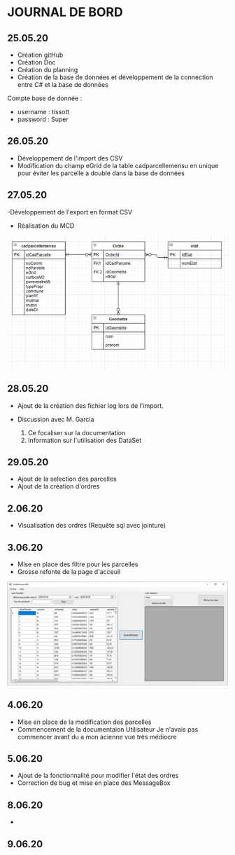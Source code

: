 # JOURNAL DE BORD

## 25.05.20
- Création gitHub
- Création Doc
- Création du planning
- Création de la base de données et développement de la connection entre C# et la base de données

Compte base de donnée :
  - username : tissott
  - password : Super
  
## 26.05.20
- Développement de l'import des CSV
- Modification du champ eGrid de la table cadparcellemensu en unique pour éviter les parcelle a double dans la base de données

## 27.05.20
-Développement de l'export en format CSV
- Réalisation du MCD

![Resa database v1](/MCD.PNG)

## 28.05.20
- Ajout de la création des fichier log lors de l'import.

- Discussion avec M. Garcia
  1. Ce focaliser sur la documentation
  2. Information sur l'utilisation des DataSet

## 29.05.20
- Ajout de la selection des parcelles
- Ajout de la création d'ordres

## 2.06.20
- Visualisation des ordres (Requête sql avec jointure)
## 3.06.20
- Mise en place des filtre pour les parcelles
- Grosse refonte de la page d'acceuil

![Resa database v1](/Acceuil.PNG)

## 4.06.20
- Mise en place de la modification des parcelles
- Commencement de la documentaion Utilisateur
Je n'avais pas commencer avant du a mon acienne vue très médiocre
## 5.06.20
- Ajout de la fonctionnalité pour modifier l'état des ordres
- Correction de bug et mise en place des MessageBox
## 8.06.20
- 
## 9.06.20
